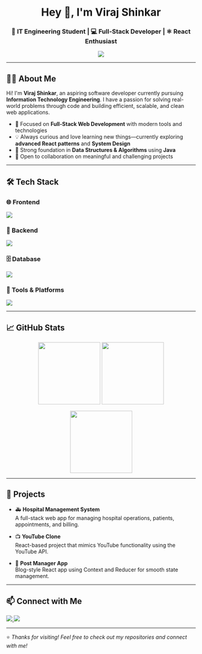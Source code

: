 <h1 align="center">Hey 👋, I'm Viraj Shinkar</h1>
<h3 align="center">🚀 IT Engineering Student | 💻 Full-Stack Developer | ⚛️ React Enthusiast</h3>

<p align="center">
  <img src="https://readme-typing-svg.demolab.com/?lines=Java%20Developer%20👨‍💻;Full-Stack%20Web%20Developer%20🌐;React%20Enthusiast%20⚛️;Lifelong%20Learner%20📚;&center=true&width=500&height=45">
</p>

---

## 👨‍💻 About Me

Hi! I'm **Viraj Shinkar**, an aspiring software developer currently pursuing **Information Technology Engineering**. I have a passion for solving real-world problems through code and building efficient, scalable, and clean web applications.

- 🎯 Focused on **Full-Stack Web Development** with modern tools and technologies
- 💡 Always curious and love learning new things—currently exploring **advanced React patterns** and **System Design**
- 🧠 Strong foundation in **Data Structures & Algorithms** using **Java**
- 🤝 Open to collaboration on meaningful and challenging projects

---

## 🛠️ Tech Stack

### 🌐 Frontend
<p>
  <img src="https://skillicons.dev/icons?i=html,css,js,react,tailwind" />
</p>

### 🔧 Backend
<p>
  <img src="https://skillicons.dev/icons?i=nodejs,express" />
</p>

### 🗄️ Database
<p>
  <img src="https://skillicons.dev/icons?i=mongodb,mysql" />
</p>

### 🧰 Tools & Platforms
<p>
  <img src="https://skillicons.dev/icons?i=git,github,vscode,postman" />
</p>

---

## 📈 GitHub Stats

<p align="center">
  <img src="https://github-readme-stats.vercel.app/api?username=VirajShinkar&show_icons=true&theme=radical" height="165"/>
  <img src="https://github-readme-streak-stats.herokuapp.com?user=VirajShinkar&theme=radical" height="165"/>
</p>

<p align="center">
  <img src="https://github-readme-stats.vercel.app/api/top-langs/?username=VirajShinkar&layout=compact&theme=radical" height="165"/>
</p>

---

## 📂 Projects

- 🚑 **Hospital Management System**  
  A full-stack web app for managing hospital operations, patients, appointments, and billing.

- 📺 **YouTube Clone**  
  React-based project that mimics YouTube functionality using the YouTube API.

- 📝 **Post Manager App**  
  Blog-style React app using Context and Reducer for smooth state management.

---

## 📫 Connect with Me

<p align="left">
  <a href="https://linkedin.com/in/viraj-shinkar" target="_blank">
    <img src="https://img.shields.io/badge/LinkedIn-blue?style=for-the-badge&logo=linkedin" />
  </a>
  <a href="mailto:virajshinkar@gmail.com">
    <img src="https://img.shields.io/badge/Gmail-red?style=for-the-badge&logo=gmail&logoColor=white" />
  </a>
</p>

---

⭐ *Thanks for visiting! Feel free to check out my repositories and connect with me!*

